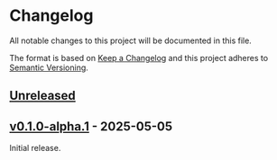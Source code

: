 # Changelog
All notable changes to this project will be documented in this file.

The format is based on [Keep a Changelog](http://keepachangelog.com/en/1.0.0/)
and this project adheres to [Semantic Versioning](http://semver.org/spec/v2.0.0.html).


## [Unreleased]
[Unreleased]: https://github.com/zellerlab/IGUA/compare/v0.1.0-alpha.1...HEAD


## [v0.1.0-alpha.1] - 2025-05-05
[v0.1.0-alpha.1]: https://github.com/zellerlab/IGUA/compare/6c5c7b...v0.1.0-alpha.1

Initial release.
